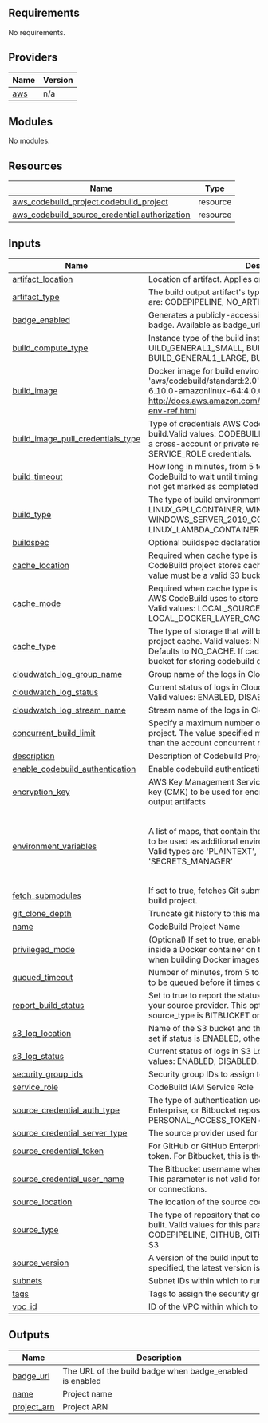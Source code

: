 <!-- BEGIN_TF_DOCS -->
## Requirements

No requirements.

## Providers

| Name | Version |
|------|---------|
| <a name="provider_aws"></a> [aws](#provider\_aws) | n/a |

## Modules

No modules.

## Resources

| Name | Type |
|------|------|
| [aws_codebuild_project.codebuild_project](https://registry.terraform.io/providers/hashicorp/aws/latest/docs/resources/codebuild_project) | resource |
| [aws_codebuild_source_credential.authorization](https://registry.terraform.io/providers/hashicorp/aws/latest/docs/resources/codebuild_source_credential) | resource |

## Inputs

| Name | Description | Type | Default | Required |
|------|-------------|------|---------|:--------:|
| <a name="input_artifact_location"></a> [artifact\_location](#input\_artifact\_location) | Location of artifact. Applies only for artifact of type S3 | `string` | `""` | no |
| <a name="input_artifact_type"></a> [artifact\_type](#input\_artifact\_type) | The build output artifact's type. Valid values for this parameter are: CODEPIPELINE, NO\_ARTIFACTS or S3 | `string` | `"NO_ARTIFACTS"` | no |
| <a name="input_badge_enabled"></a> [badge\_enabled](#input\_badge\_enabled) | Generates a publicly-accessible URL for the projects build badge. Available as badge\_url attribute when enabled | `bool` | `false` | no |
| <a name="input_build_compute_type"></a> [build\_compute\_type](#input\_build\_compute\_type) | Instance type of the build instance e.g. UILD\_GENERAL1\_SMALL, BUILD\_GENERAL1\_MEDIUM, BUILD\_GENERAL1\_LARGE, BUILD\_GENERAL1\_2XLARGE | `string` | `"BUILD_GENERAL1_SMALL"` | no |
| <a name="input_build_image"></a> [build\_image](#input\_build\_image) | Docker image for build environment, e.g. 'aws/codebuild/standard:2.0' or 'aws/codebuild/eb-nodejs-6.10.0-amazonlinux-64:4.0.0'. For more info: http://docs.aws.amazon.com/codebuild/latest/userguide/build-env-ref.html | `string` | `"aws/codebuild/standard:2.0"` | no |
| <a name="input_build_image_pull_credentials_type"></a> [build\_image\_pull\_credentials\_type](#input\_build\_image\_pull\_credentials\_type) | Type of credentials AWS CodeBuild uses to pull images in your build.Valid values: CODEBUILD, SERVICE\_ROLE. When you use a cross-account or private registry image, you must use SERVICE\_ROLE credentials. | `string` | `"CODEBUILD"` | no |
| <a name="input_build_timeout"></a> [build\_timeout](#input\_build\_timeout) | How long in minutes, from 5 to 480 (8 hours), for AWS CodeBuild to wait until timing out any related build that does not get marked as completed | `number` | `60` | no |
| <a name="input_build_type"></a> [build\_type](#input\_build\_type) | The type of build environment, e.g. LINUX\_CONTAINER, LINUX\_GPU\_CONTAINER, WINDOWS\_CONTAINER, WINDOWS\_SERVER\_2019\_CONTAINER, ARM\_CONTAINER, LINUX\_LAMBDA\_CONTAINER, ARM\_LAMBDA\_CONTAINER | `string` | `"LINUX_CONTAINER"` | no |
| <a name="input_buildspec"></a> [buildspec](#input\_buildspec) | Optional buildspec declaration to use for building the project | `string` | `""` | no |
| <a name="input_cache_location"></a> [cache\_location](#input\_cache\_location) | Required when cache type is S3. Location where the AWS CodeBuild project stores cached resources. For type S3, the value must be a valid S3 bucket name/prefix. | `string` | `""` | no |
| <a name="input_cache_mode"></a> [cache\_mode](#input\_cache\_mode) | Required when cache type is LOCAL. Specifies settings that AWS CodeBuild uses to store and reuse build dependencies. Valid values: LOCAL\_SOURCE\_CACHE, LOCAL\_DOCKER\_LAYER\_CACHE, LOCAL\_CUSTOM\_CACHE | `list(string)` | `[]` | no |
| <a name="input_cache_type"></a> [cache\_type](#input\_cache\_type) | The type of storage that will be used for the AWS CodeBuild project cache. Valid values: NO\_CACHE, LOCAL, and S3.  Defaults to NO\_CACHE.  If cache\_type is S3, it will create an S3 bucket for storing codebuild cache inside | `string` | `"NO_CACHE"` | no |
| <a name="input_cloudwatch_log_group_name"></a> [cloudwatch\_log\_group\_name](#input\_cloudwatch\_log\_group\_name) | Group name of the logs in CloudWatch Logs | `string` | `"codebuild-log-group"` | no |
| <a name="input_cloudwatch_log_status"></a> [cloudwatch\_log\_status](#input\_cloudwatch\_log\_status) | Current status of logs in CloudWatch Logs for a build project. Valid values: ENABLED, DISABLED. Defaults to ENABLED | `string` | `"ENABLED"` | no |
| <a name="input_cloudwatch_log_stream_name"></a> [cloudwatch\_log\_stream\_name](#input\_cloudwatch\_log\_stream\_name) | Stream name of the logs in CloudWatch Logs. | `string` | `"log-stream"` | no |
| <a name="input_concurrent_build_limit"></a> [concurrent\_build\_limit](#input\_concurrent\_build\_limit) | Specify a maximum number of concurrent builds for the project. The value specified must be greater than 0 and less than the account concurrent running builds limit. | `number` | `1` | no |
| <a name="input_description"></a> [description](#input\_description) | Description of Codebuild Project | `string` | `"my-codebuild-project"` | no |
| <a name="input_enable_codebuild_authentication"></a> [enable\_codebuild\_authentication](#input\_enable\_codebuild\_authentication) | Enable codebuild authentication | `bool` | `false` | no |
| <a name="input_encryption_key"></a> [encryption\_key](#input\_encryption\_key) | AWS Key Management Service (AWS KMS) customer master key (CMK) to be used for encrypting the build project build output artifacts | `string` | `""` | no |
| <a name="input_environment_variables"></a> [environment\_variables](#input\_environment\_variables) | A list of maps, that contain the keys 'name', 'value', and 'type' to be used as additional environment variables for the build. Valid types are 'PLAINTEXT', 'PARAMETER\_STORE', or 'SECRETS\_MANAGER' | <pre>list(object(<br>    {<br>      name  = string<br>      value = string<br>      type  = string<br>    }<br>  ))</pre> | `[]` | no |
| <a name="input_fetch_submodules"></a> [fetch\_submodules](#input\_fetch\_submodules) | If set to true, fetches Git submodules for the AWS CodeBuild build project. | `bool` | `false` | no |
| <a name="input_git_clone_depth"></a> [git\_clone\_depth](#input\_git\_clone\_depth) | Truncate git history to this many commits. Use 0 for Full | `number` | `0` | no |
| <a name="input_name"></a> [name](#input\_name) | CodeBuild Project Name | `string` | `"my-codebuild-project"` | no |
| <a name="input_privileged_mode"></a> [privileged\_mode](#input\_privileged\_mode) | (Optional) If set to true, enables running the Docker daemon inside a Docker container on the CodeBuild instance. Used when building Docker images | `bool` | `true` | no |
| <a name="input_queued_timeout"></a> [queued\_timeout](#input\_queued\_timeout) | Number of minutes, from 5 to 480 (8 hours), a build is allowed to be queued before it times out. The default is 8 hours. | `number` | `8` | no |
| <a name="input_report_build_status"></a> [report\_build\_status](#input\_report\_build\_status) | Set to true to report the status of a build's start and finish to your source provider. This option is only valid when the source\_type is BITBUCKET or GITHUB | `bool` | `false` | no |
| <a name="input_s3_log_location"></a> [s3\_log\_location](#input\_s3\_log\_location) | Name of the S3 bucket and the path prefix for S3 logs. Must be set if status is ENABLED, otherwise it must be empty | `string` | `""` | no |
| <a name="input_s3_log_status"></a> [s3\_log\_status](#input\_s3\_log\_status) | Current status of logs in S3 Logs for a build project. Valid values: ENABLED, DISABLED. Defaults to ENABLED | `string` | `"DISABLED"` | no |
| <a name="input_security_group_ids"></a> [security\_group\_ids](#input\_security\_group\_ids) | Security group IDs to assign to running builds. | `list(string)` | `[]` | no |
| <a name="input_service_role"></a> [service\_role](#input\_service\_role) | CodeBuild IAM Service Role | `string` | `""` | no |
| <a name="input_source_credential_auth_type"></a> [source\_credential\_auth\_type](#input\_source\_credential\_auth\_type) | The type of authentication used to connect to a GitHub, GitHub Enterprise, or Bitbucket repository. value can be PERSONAL\_ACCESS\_TOKEN or BASIC\_AUTH | `string` | `"PERSONAL_ACCESS_TOKEN"` | no |
| <a name="input_source_credential_server_type"></a> [source\_credential\_server\_type](#input\_source\_credential\_server\_type) | The source provider used for this project. | `string` | `"GITHUB"` | no |
| <a name="input_source_credential_token"></a> [source\_credential\_token](#input\_source\_credential\_token) | For GitHub or GitHub Enterprise, this is the personal access token. For Bitbucket, this is the app password. | `string` | `""` | no |
| <a name="input_source_credential_user_name"></a> [source\_credential\_user\_name](#input\_source\_credential\_user\_name) | The Bitbucket username when the authType is BASIC\_AUTH. This parameter is not valid for other types of source providers or connections. | `string` | `""` | no |
| <a name="input_source_location"></a> [source\_location](#input\_source\_location) | The location of the source code from git or s3 | `string` | `""` | no |
| <a name="input_source_type"></a> [source\_type](#input\_source\_type) | The type of repository that contains the source code to be built. Valid values for this parameter are: CODECOMMIT, CODEPIPELINE, GITHUB, GITHUB\_ENTERPRISE, BITBUCKET or S3 | `string` | `"GITHUB"` | no |
| <a name="input_source_version"></a> [source\_version](#input\_source\_version) | A version of the build input to be built for this project. If not specified, the latest version is used. | `string` | `""` | no |
| <a name="input_subnets"></a> [subnets](#input\_subnets) | Subnet IDs within which to run builds. | `list(string)` | `[]` | no |
| <a name="input_tags"></a> [tags](#input\_tags) | Tags to assign the security groups. | `map(string)` | n/a | yes |
| <a name="input_vpc_id"></a> [vpc\_id](#input\_vpc\_id) | ID of the VPC within which to run builds. | `string` | `""` | no |

## Outputs

| Name | Description |
|------|-------------|
| <a name="output_badge_url"></a> [badge\_url](#output\_badge\_url) | The URL of the build badge when badge\_enabled is enabled |
| <a name="output_name"></a> [name](#output\_name) | Project name |
| <a name="output_project_arn"></a> [project\_arn](#output\_project\_arn) | Project ARN |
<!-- END_TF_DOCS -->